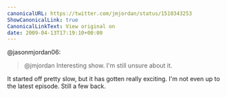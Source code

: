```yaml
---
canonicalURL: https://twitter.com/jmjordan/status/1510343253
ShowCanonicalLink: true
CanonicalLinkText: View original on
date: 2009-04-13T17:19:10+00:00
---
```

@jasonmjordan06:

> @jmjordan Interesting show. I'm still unsure about it.

It started off pretty slow, but it has gotten really exciting. I'm not even up to the latest episode. Still a few back.